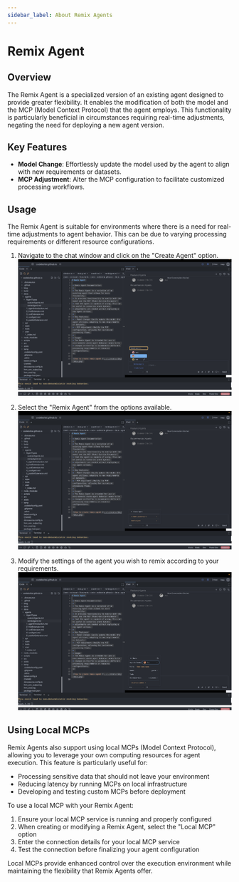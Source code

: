 ```yaml
---
sidebar_label: About Remix Agents
---
```


# Remix Agent

## Overview

The Remix Agent is a specialized version of an existing agent designed to provide greater flexibility. It enables the modification of both the model and the MCP (Model Context Protocol) that the agent employs. This functionality is particularly beneficial in circumstances requiring real-time adjustments, negating the need for deploying a new agent version.

## Key Features

- **Model Change**: Effortlessly update the model used by the agent to align with new requirements or datasets.
- **MCP Adjustment**: Alter the MCP configuration to facilitate customized processing workflows.

## Usage

The Remix Agent is suitable for environments where there is a need for real-time adjustments to agent behavior. This can be due to varying processing requirements or different resource configurations.


1. Navigate to the chat window and click on the "Create Agent" option.
   ![How to create remix agent](../../../static/img/howtocreateremix.png)

2. Select the "Remix Agent" from the options available.
   ![Click on Remix Agent](../../../static/img/selectremix.png)

3. Modify the settings of the agent you wish to remix according to your requirements.
   ![Modify settings](../../../static/img/modifymodelormcps.png)

## Using Local MCPs

Remix Agents also support using local MCPs (Model Context Protocol), allowing you to leverage your own computing resources for agent execution. This feature is particularly useful for:

- Processing sensitive data that should not leave your environment
- Reducing latency by running MCPs on local infrastructure
- Developing and testing custom MCPs before deployment

To use a local MCP with your Remix Agent:

1. Ensure your local MCP service is running and properly configured
2. When creating or modifying a Remix Agent, select the "Local MCP" option
3. Enter the connection details for your local MCP service
4. Test the connection before finalizing your agent configuration

Local MCPs provide enhanced control over the execution environment while maintaining the flexibility that Remix Agents offer.
